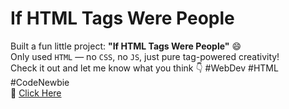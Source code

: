 # If HTML Tags Were People

Built a fun little project: **"If HTML Tags Were People"** 😄  
Only used `HTML` — no `CSS`, no `JS`, just pure tag-powered creativity!  
Check it out and let me know what you think 👇
#WebDev #HTML #CodeNewbie  
🔗 [Click Here](https://github.com/devxsameer/basic-projects/tree/e42b9bd475863fcfadd4a0f6bacfa5c04ddae8eb/Project%201)
